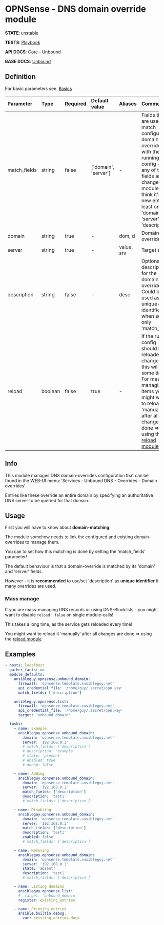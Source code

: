 # OPNSense - DNS domain override module

**STATE**: unstable

**TESTS**: [Playbook](https://github.com/ansibleguy/collection_opnsense/blob/stable/tests/unbound_domain.yml)

**API DOCS**: [Core - Unbound](https://docs.opnsense.org/development/api/core/unbound.html)

**BASE DOCS**: [Unbound](https://docs.opnsense.org/manual/unbound.html)

## Definition

For basic parameters see: [Basics](https://github.com/ansibleguy/collection_opnsense/blob/stable/docs/use_basic.md#definition)

| Parameter    | Type    | Required | Default value        | Aliases    | Comment                                                                                                                                                                                                                                                                                |
|:-------------|:--------|:---------|:---------------------|:-----------|:---------------------------------------------------------------------------------------------------------------------------------------------------------------------------------------------------------------------------------------------------------------------------------------|
| match_fields | string  | false    | ['domain', 'server'] | -          | Fields that are used to match configured domain-overrides with the running config - if any of those fields are changed, the module will think it's a new entry. At least one of: 'domain', 'server', 'description'                                                                     |
| domain       | string  | true     | -                    | dom, d     | Domain to override                                                                                                                                                                                                                                                                     |
| server       | string  | true     | -                    | value, srv | Target server                                                                                                                                                                                                                                                                          |
| description  | string  | false    | -                    | desc       | Optional description for the domain-override. Could be used as unique-identifier when set as only 'match_field'.                                                                                                                                                                       |
| reload       | boolean | false    | true                 | -          | If the running config should be reloaded on change - this will take some time. For mass-managing items you might want to reload it 'manually' after all changes are done => using the [reload module](https://github.com/ansibleguy/collection_opnsense/blob/stable/docs/use_reload.md). |

## Info

This module manages DNS domain-overrides configuration that can be found in the WEB-UI menu: 'Services - Unbound DNS - Overrides - Domain overrides'

Entries like these override an entire domain by specifying an authoritative DNS server to be queried for that domain.

## Usage

First you will have to know about **domain-matching**.

The module somehow needs to link the configured and existing domain-overrides to manage them.

You can to set how this matching is done by setting the 'match_fields' parameter!

The default behaviour is that a domain-override is matched by its 'domain' and 'server' fields.

However - it is **recommended** to use/set 'description' as **unique identifier** if many overrides are used.

### Mass manage

If you are mass-managing DNS records or using DNS-Blocklists - you might want to disable ```reload: false``` on single module-calls!

This takes a long time, as the service gets reloaded every time!

You might want to reload it 'manually' after all changes are done => using the [reload module](https://github.com/ansibleguy/collection_opnsense/blob/stable/docs/use_reload.md)

## Examples

```yaml
- hosts: localhost
  gather_facts: no
  module_defaults:
    ansibleguy.opnsense.unbound_domain:
      firewall: 'opnsense.template.ansibleguy.net'
      api_credential_file: '/home/guy/.secret/opn.key'
      match_fields: ['description']

    ansibleguy.opnsense.list:
      firewall: 'opnsense.template.ansibleguy.net'
      api_credential_file: '/home/guy/.secret/opn.key'
      target: 'unbound_domain'

  tasks:
    - name: Example
      ansibleguy.opnsense.unbound_domain:
        domain: 'opnsense.template.ansibleguy.net'
        server: '192.168.0.1'
        # match_fields: ['description']
        # description: 'example'
        # state: 'present'
        # enabled: true
        # debug: false

    - name: Adding
      ansibleguy.opnsense.unbound_domain:
        domain: 'opnsense.template.ansibleguy.net'
        server: '192.168.0.1'
        match_fields: ['description']
        description: 'test1'
        # match_fields: ['description']

    - name: Disabling
      ansibleguy.opnsense.unbound_domain:
        domain: 'opnsense.template.ansibleguy.net'
        server: '192.168.0.1'
        match_fields: ['description']
        description: 'test1'
        enabled: false
        # match_fields: ['description']

    - name: Removing
      ansibleguy.opnsense.unbound_domain:
        domain: 'opnsense.template.ansibleguy.net'
        server: '192.168.0.1'
        state: 'absent'
        description: 'test1'
        # match_fields: ['description']

    - name: Listing domains
      ansibleguy.opnsense.list:
      #  target: 'unbound_domain'
      register: existing_entries

    - name: Printing entries
      ansible.builtin.debug:
        var: existing_entries.data
```
